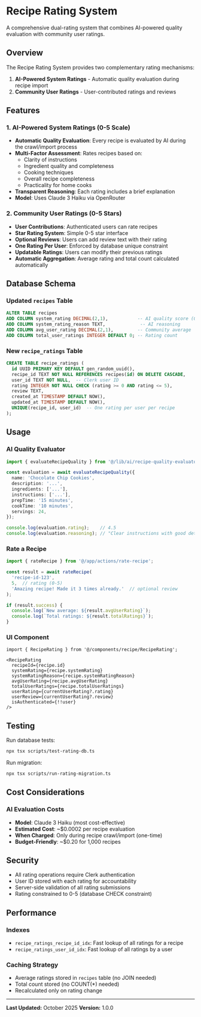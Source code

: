 # Recipe Rating System

A comprehensive dual-rating system that combines AI-powered quality evaluation with community user ratings.

## Overview

The Recipe Rating System provides two complementary rating mechanisms:

1. **AI-Powered System Ratings** - Automatic quality evaluation during recipe import
2. **Community User Ratings** - User-contributed ratings and reviews

## Features

### 1. AI-Powered System Ratings (0-5 Scale)

- **Automatic Quality Evaluation**: Every recipe is evaluated by AI during the crawl/import process
- **Multi-Factor Assessment**: Rates recipes based on:
  - Clarity of instructions
  - Ingredient quality and completeness
  - Cooking techniques
  - Overall recipe completeness
  - Practicality for home cooks
- **Transparent Reasoning**: Each rating includes a brief explanation
- **Model**: Uses Claude 3 Haiku via OpenRouter

### 2. Community User Ratings (0-5 Stars)

- **User Contributions**: Authenticated users can rate recipes
- **Star Rating System**: Simple 0-5 star interface
- **Optional Reviews**: Users can add review text with their rating
- **One Rating Per User**: Enforced by database unique constraint
- **Updatable Ratings**: Users can modify their previous ratings
- **Automatic Aggregation**: Average rating and total count calculated automatically

## Database Schema

### Updated `recipes` Table
```sql
ALTER TABLE recipes
ADD COLUMN system_rating DECIMAL(2,1),           -- AI quality score (0.0-5.0)
ADD COLUMN system_rating_reason TEXT,             -- AI reasoning
ADD COLUMN avg_user_rating DECIMAL(2,1),         -- Community average
ADD COLUMN total_user_ratings INTEGER DEFAULT 0; -- Rating count
```

### New `recipe_ratings` Table
```sql
CREATE TABLE recipe_ratings (
  id UUID PRIMARY KEY DEFAULT gen_random_uuid(),
  recipe_id TEXT NOT NULL REFERENCES recipes(id) ON DELETE CASCADE,
  user_id TEXT NOT NULL,  -- Clerk user ID
  rating INTEGER NOT NULL CHECK (rating >= 0 AND rating <= 5),
  review TEXT,
  created_at TIMESTAMP DEFAULT NOW(),
  updated_at TIMESTAMP DEFAULT NOW(),
  UNIQUE(recipe_id, user_id)  -- One rating per user per recipe
);
```

## Usage

### AI Quality Evaluator

```typescript
import { evaluateRecipeQuality } from '@/lib/ai/recipe-quality-evaluator';

const evaluation = await evaluateRecipeQuality({
  name: 'Chocolate Chip Cookies',
  description: '...',
  ingredients: ['...'],
  instructions: ['...'],
  prepTime: '15 minutes',
  cookTime: '10 minutes',
  servings: 24,
});

console.log(evaluation.rating);    // 4.5
console.log(evaluation.reasoning); // "Clear instructions with good detail..."
```

### Rate a Recipe

```typescript
import { rateRecipe } from '@/app/actions/rate-recipe';

const result = await rateRecipe(
  'recipe-id-123',
  5,  // rating (0-5)
  'Amazing recipe! Made it 3 times already.'  // optional review
);

if (result.success) {
  console.log(`New average: ${result.avgUserRating}`);
  console.log(`Total ratings: ${result.totalRatings}`);
}
```

### UI Component

```tsx
import { RecipeRating } from '@/components/recipe/RecipeRating';

<RecipeRating
  recipeId={recipe.id}
  systemRating={recipe.systemRating}
  systemRatingReason={recipe.systemRatingReason}
  avgUserRating={recipe.avgUserRating}
  totalUserRatings={recipe.totalUserRatings}
  userRating={currentUserRating?.rating}
  userReview={currentUserRating?.review}
  isAuthenticated={!!user}
/>
```

## Testing

Run database tests:
```bash
npx tsx scripts/test-rating-db.ts
```

Run migration:
```bash
npx tsx scripts/run-rating-migration.ts
```

## Cost Considerations

### AI Evaluation Costs
- **Model**: Claude 3 Haiku (most cost-effective)
- **Estimated Cost**: ~$0.0002 per recipe evaluation
- **When Charged**: Only during recipe crawl/import (one-time)
- **Budget-Friendly**: ~$0.20 for 1,000 recipes

## Security

- All rating operations require Clerk authentication
- User ID stored with each rating for accountability
- Server-side validation of all rating submissions
- Rating constrained to 0-5 (database CHECK constraint)

## Performance

### Indexes
- `recipe_ratings_recipe_id_idx`: Fast lookup of all ratings for a recipe
- `recipe_ratings_user_id_idx`: Fast lookup of all ratings by a user

### Caching Strategy
- Average ratings stored in `recipes` table (no JOIN needed)
- Total count stored (no COUNT(*) needed)
- Recalculated only on rating change

---

**Last Updated:** October 2025
**Version:** 1.0.0
